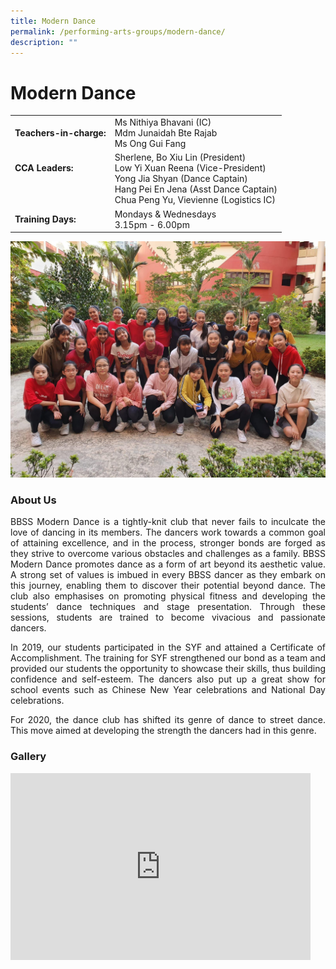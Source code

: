 ```yaml
---
title: Modern Dance
permalink: /performing-arts-groups/modern-dance/
description: ""
---
```

# Modern Dance

|                          |               |
|--------------------------|-----------|
| **Teachers-in-charge:**      | Ms Nithiya Bhavani (IC)<br>Mdm Junaidah Bte Rajab<br>Ms Ong Gui Fang                                                                                                                        |
| **CCA Leaders:**<br><br><br> | Sherlene, Bo Xiu Lin (President)<br>Low Yi Xuan Reena (Vice-President)<br>Yong Jia Shyan (Dance Captain)<br>Hang Pei En Jena (Asst Dance Captain)<br>Chua Peng Yu, Vievienne (Logistics IC) |
| **Training Days:**          | Mondays &amp; Wednesdays<br>3.15pm - 6.00pm                               |

![](/images/Our%20BBSS%20Experience/Cca/Performing%20arts/Arts%20Carnival.jpeg)

### About Us

<p style="text-align: justify;">BBSS Modern Dance is a tightly-knit club that never fails to inculcate the love of dancing in its members. The dancers work towards a common goal of attaining excellence, and in the process, stronger bonds are forged as they strive to overcome various obstacles and challenges as a family. BBSS Modern Dance promotes dance as a form of art beyond its aesthetic value. A strong set of values is imbued in every BBSS dancer as they embark on this journey, enabling them to discover their potential beyond dance. The club also emphasises on promoting physical fitness and developing the students’ dance techniques and stage presentation. Through these sessions, students are trained to become vivacious and passionate dancers.</p>


<p style="text-align: justify;">In 2019, our students participated in the SYF and attained a Certificate of Accomplishment. The training for SYF strengthened our bond as a team and provided our students the opportunity to showcase their skills, thus building confidence and self-esteem. The dancers also put up a great show for school events such as Chinese New Year celebrations and National Day celebrations.</p>

<p style="text-align: justify;">For 2020, the dance club has shifted its genre of dance to street dance. This move aimed at developing the strength the dancers had in this genre.</p>


### Gallery
<iframe allowfullscreen="true" height="299" width="480" frameborder="0" src="https://docs.google.com/presentation/d/e/2PACX-1vSqKOLWpJvO7MGwwnkVJABAsZU-1glnVSIREZEErXET6Y5E-HdKx-K-Sb6hDksn_-YVGE8bEBXPSgPA/embed?start=true&amp;loop=true&amp;delayms=3000"></iframe>